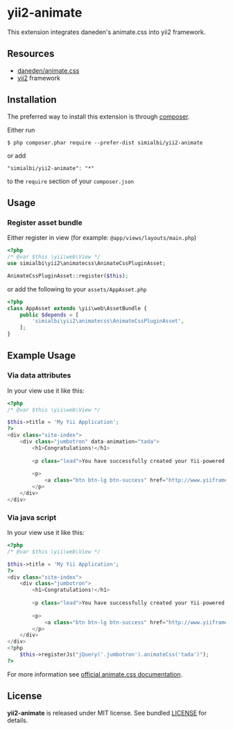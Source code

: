 # yii2-animate
This extension integrates daneden's animate.css into yii2 framework.

## Resources
 * [daneden/animate.css](https://github.com/daneden/animate.css)
 * [yii2](https://github.com/yiisoft/yii2) framework

## Installation 

The preferred way to install this extension is through [composer](http://getcomposer.org/download/).

Either run

```
$ php composer.phar require --prefer-dist simialbi/yii2-animate
```

or add 

```
"simialbi/yii2-animate": "*"
```

to the ```require``` section of your `composer.json`

## Usage

### Register asset bundle

Either register in view (for example: `@app/views/layouts/main.php`)

```php
<?php
/* @var $this \yii\web\View */
use simialbi\yii2\animatecss\AnimateCssPluginAsset;

AnimateCssPluginAsset::register($this);
```

or add the following to your `assets/AppAsset.php`

```php
<?php
class AppAsset extends \yii\web\AssetBundle {
	public $depends = [
		'simialbi\yii2\animatecss\AnimateCssPluginAsset',
	];
}
```


## Example Usage

### Via data attributes

In your view use it like this:
```php
<?php
/* @var $this \yii\web\View */

$this->title = 'My Yii Application';
?>
<div class="site-index">
    <div class="jumbotron" data-animation="tada">
		<h1>Congratulations!</h1>
 
		<p class="lead">You have successfully created your Yii-powered application.</p>
		
		<p>
			<a class="btn btn-lg btn-success" href="http://www.yiiframework.com">Get started with Yii</a>
		</p>
	</div>
</div>
```

### Via java script
In your view use it like this:
```php
<?php
/* @var $this \yii\web\View */

$this->title = 'My Yii Application';
?>
<div class="site-index">
    <div class="jumbotron">
		<h1>Congratulations!</h1>
 
		<p class="lead">You have successfully created your Yii-powered application.</p>
		
		<p>
			<a class="btn btn-lg btn-success" href="http://www.yiiframework.com">Get started with Yii</a>
		</p>
	</div>
</div>
<?php
	$this->registerJs("jQuery('.jumbotron').animateCss('tada')");
?>
```

For more information see [official animate.css documentation](https://github.com/daneden/animate.css#usage).


## License

**yii2-animate** is released under MIT license. See bundled [LICENSE](LICENSE) for details.
